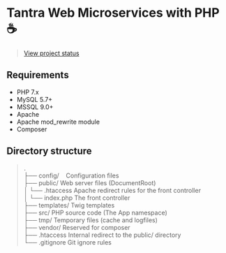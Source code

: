 # Tantra Web Microservices with PHP :coffee:

> [View project status](https://github.com/orgs/khanakat/projects/1)

## Requirements
- PHP 7.x
- MySQL 5.7+
- MSSQL 9.0+
- Apache 
- Apache mod_rewrite module
- Composer

## Directory structure
> .  
> ├── config/             &nbsp;&nbsp;&nbsp;Configuration files  
> ├── public/             Web server files (DocumentRoot)  
> │   └── .htaccess       Apache redirect rules for the front controller  
> │   └── index.php       The front controller  
> ├── templates/          Twig templates  
> ├── src/                PHP source code (The App namespace)  
> ├── tmp/                Temporary files (cache and logfiles)  
> ├── vendor/             Reserved for composer  
> ├── .htaccess           Internal redirect to the public/ directory  
> └── .gitignore          Git ignore rules  
